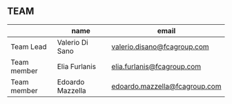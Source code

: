 ## TEAM

|  		     |  name  			     |          email 					  |
|------------|-----------------------|------------------------------------|
| Team Lead  | Valerio Di Sano       |   valerio.disano@fcagroup.com      |
| Team member| Elia Furlanis         |   elia.furlanis@fcagroup.com       |
| Team member| Edoardo Mazzella      |   edoardo.mazzella@fcagroup.com    |